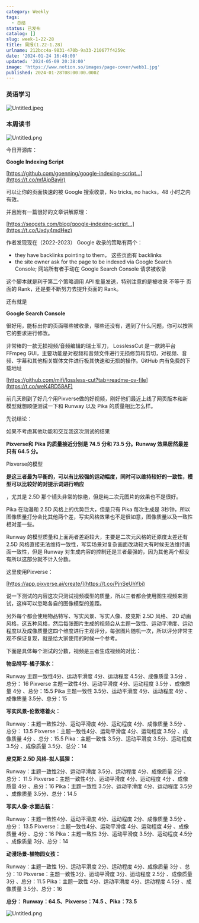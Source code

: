 ```yaml
---
category: Weekly
tags:
  - 总结
status: 已发布
catalog: []
slug: week-1-22-28
title: 周报(1.22-1.28)
urlname: 212bcc4a-9831-470b-9a33-210677f4259c
date: '2024-01-24 16:48:00'
updated: '2024-05-09 20:38:00'
image: 'https://www.notion.so/images/page-cover/webb1.jpg'
published: 2024-01-28T08:00:00.000Z
---
```


### 英语学习


![Untitled.jpeg](https://prod-files-secure.s3.us-west-2.amazonaws.com/5d24fe63-e567-4804-86f9-9fdc62e13082/13f89310-e18e-4344-b5f8-95c58ff07f1e/Untitled.jpeg?X-Amz-Algorithm=AWS4-HMAC-SHA256&X-Amz-Content-Sha256=UNSIGNED-PAYLOAD&X-Amz-Credential=ASIAZI2LB466XKN77MRC%2F20250221%2Fus-west-2%2Fs3%2Faws4_request&X-Amz-Date=20250221T213231Z&X-Amz-Expires=3600&X-Amz-Security-Token=IQoJb3JpZ2luX2VjELX%2F%2F%2F%2F%2F%2F%2F%2F%2F%2FwEaCXVzLXdlc3QtMiJGMEQCIA%2FXR3dZ5y%2F8zm3LVI6VhlxfqWLB%2BMVOtOSuFyuDL4qYAiBchcHJbTMfpAypU5rMTrmClTjBg2LvJbW2xKup2a9dfyqIBAje%2F%2F%2F%2F%2F%2F%2F%2F%2F%2F8BEAAaDDYzNzQyMzE4MzgwNSIME0ceAeXaUkwMl6mRKtwDAFpi23aBjNKirW%2BEEA%2BoRYi92pmYLY8jpnC59BTAscXu2SZ%2FJKFKODxYlCsfcm6lkjngv8MlSSJ7P3b2udYfMMo4tUdhUHuaSIbhXAKBBWRJVx6Jthok3rXr4bIb2%2BliC3xQyO8ad8ZM4pPBD2pb1cMew%2FcG6arP4G9TwLnDtJz7rdcHO8KUehpGkpUjKjT7mvj5FNScUybpkktghZeSh%2BcFAFQHwVfgw%2BGfiQnXFEv0m%2FlL2zRY0zj3a%2Bv4LwmhNwn0hDSzysZ4TgqAm1zPztWEdK7ktzFA8jQmMwtQgZVMNs%2BxjM314oYuy0SOawh2a9aVrLkrEsykwPPx9d%2BLqnANghkaeOFHHVMI1v2tfiHbB303145USvs1pjg16ua8kXe3YB%2BG7qrcK8zpuWKemSy5ur3kB8srwxTeu0dXRmvWyclEe8VrQGp7RkAZhPna10rv1ZBgRViYJBY7KLskhkzFg28OS6rgatjN7G%2FJkyMlQ8JW9Ao0tMbOj4o1n5jo5aXHG146mKlxZQ%2FJyJBaXnPKgLzam%2Biim%2BNhIXKWMCYR27gfISzcfXmHwZE%2BrQ5MYy%2BLH1ZBqZt8PfVwQNcHgi%2BtZoanOab86Jh1%2F%2FlHK%2BVH%2Fb1bIhSrGX2b6BswqdfjvQY6pgE2nu8GqaCuB%2BWzTm2x511cvysQZz%2FzTr%2Fh0z5nwQFVFCaMROKD%2FceqfedX9%2Bc%2BWE42KCJ7GIA3jSPsG8CeCWvcGWF8D1iWN8hckAA2pbZyOX0MCVeiYZNUdHLkxWIZ%2BStTBSvwuyJDoHbXTy47nh0GWe%2FcGfDLII3zAGpPiMbc3TSCocupkAuz4xbfmrAJ%2FZGj146F7Vkn8LevSgCWvm%2B%2BksLkcLMw&X-Amz-Signature=62967b6060c2b2e8d491acc2967bd3ce2f8b65c600fad767b6df8faeaddabe8b&X-Amz-SignedHeaders=host&x-id=GetObject)


### 本周读书


![Untitled.png](https://prod-files-secure.s3.us-west-2.amazonaws.com/5d24fe63-e567-4804-86f9-9fdc62e13082/4230a01f-03e6-45a7-9f78-5892b7e77e85/Untitled.png?X-Amz-Algorithm=AWS4-HMAC-SHA256&X-Amz-Content-Sha256=UNSIGNED-PAYLOAD&X-Amz-Credential=ASIAZI2LB466XKN77MRC%2F20250221%2Fus-west-2%2Fs3%2Faws4_request&X-Amz-Date=20250221T213231Z&X-Amz-Expires=3600&X-Amz-Security-Token=IQoJb3JpZ2luX2VjELX%2F%2F%2F%2F%2F%2F%2F%2F%2F%2FwEaCXVzLXdlc3QtMiJGMEQCIA%2FXR3dZ5y%2F8zm3LVI6VhlxfqWLB%2BMVOtOSuFyuDL4qYAiBchcHJbTMfpAypU5rMTrmClTjBg2LvJbW2xKup2a9dfyqIBAje%2F%2F%2F%2F%2F%2F%2F%2F%2F%2F8BEAAaDDYzNzQyMzE4MzgwNSIME0ceAeXaUkwMl6mRKtwDAFpi23aBjNKirW%2BEEA%2BoRYi92pmYLY8jpnC59BTAscXu2SZ%2FJKFKODxYlCsfcm6lkjngv8MlSSJ7P3b2udYfMMo4tUdhUHuaSIbhXAKBBWRJVx6Jthok3rXr4bIb2%2BliC3xQyO8ad8ZM4pPBD2pb1cMew%2FcG6arP4G9TwLnDtJz7rdcHO8KUehpGkpUjKjT7mvj5FNScUybpkktghZeSh%2BcFAFQHwVfgw%2BGfiQnXFEv0m%2FlL2zRY0zj3a%2Bv4LwmhNwn0hDSzysZ4TgqAm1zPztWEdK7ktzFA8jQmMwtQgZVMNs%2BxjM314oYuy0SOawh2a9aVrLkrEsykwPPx9d%2BLqnANghkaeOFHHVMI1v2tfiHbB303145USvs1pjg16ua8kXe3YB%2BG7qrcK8zpuWKemSy5ur3kB8srwxTeu0dXRmvWyclEe8VrQGp7RkAZhPna10rv1ZBgRViYJBY7KLskhkzFg28OS6rgatjN7G%2FJkyMlQ8JW9Ao0tMbOj4o1n5jo5aXHG146mKlxZQ%2FJyJBaXnPKgLzam%2Biim%2BNhIXKWMCYR27gfISzcfXmHwZE%2BrQ5MYy%2BLH1ZBqZt8PfVwQNcHgi%2BtZoanOab86Jh1%2F%2FlHK%2BVH%2Fb1bIhSrGX2b6BswqdfjvQY6pgE2nu8GqaCuB%2BWzTm2x511cvysQZz%2FzTr%2Fh0z5nwQFVFCaMROKD%2FceqfedX9%2Bc%2BWE42KCJ7GIA3jSPsG8CeCWvcGWF8D1iWN8hckAA2pbZyOX0MCVeiYZNUdHLkxWIZ%2BStTBSvwuyJDoHbXTy47nh0GWe%2FcGfDLII3zAGpPiMbc3TSCocupkAuz4xbfmrAJ%2FZGj146F7Vkn8LevSgCWvm%2B%2BksLkcLMw&X-Amz-Signature=c0dadf4e78ae341c6c704451ece7a42ee185686d0b1e3edd6c76d7be39562292&X-Amz-SignedHeaders=host&x-id=GetObject)


今日开源库：


**Google Indexing Script**


[https://github.com/goenning/google-indexing-script…](https://t.co/mfAipBayir)


可以让你的页面快速的被 Google 搜索收录，No tricks, no hacks，48 小时之内有效。

并且附有一篇很好的文章讲解原理：


[https://seogets.com/blog/google-indexing-script…](https://t.co/Uxdy4mdHez)


作者发现现在（2022-2023） Google 收录的策略有两个：

- they have backlinks pointing to them， 这些页面有 backlinks
- the site owner ask for the page to be indexed via Google Search Console; 网站所有者手动在 Google Search Console 请求被收录

这个脚本就是利于第二个策略调用 API 批量发送，特别注意的是被收录 不等于 页面的 Rank，还是要不断努力去提升页面的 Rank。

还有就是


**Google Search Console**


很好用，能标出你的页面哪些被收录，哪些还没有，遇到了什么问题，你可以按照它的要求进行修改。


非常棒的一款无损视频/音频编辑的瑞士军刀， LosslessCut 是一款跨平台 FFmpeg GUI，主要功能是对视频和音频文件进行无损修剪和剪切，对视频、音频、字幕和其他相关媒体文件进行极其快速和无损的操作。GitHub 内有免费的下载地址


[https://github.com/mifi/lossless-cut?tab=readme-ov-file](https://t.co/weK4RD58AF)


前几天刷到了好几个用Pixverse做的好视频，刚好他们最近上线了网页版本和新模型就想顺便测试一下和 Runway 以及 Pika 的质量相比怎么样。

先说结论：

如果不考虑其他功能和交互我这次测试的结果


**Pixverse和 Pika 的质量接近分别是 74.5 分和 73.5 分。Runway 效果居然最差只有 64.5 分。**


Pixverse的模型


**是这三者最为平衡的，可以有比较强的运动幅度，同时可以维持较好的一致性，模型可以比较好的对提示词进行响应**


，尤其是 2.5D 那个镜头非常的惊艳，但是纯二次元图片的效果也不是很好。

Pika 在动漫和 2.5D 风格上的优势巨大，但是只有 Pika 每次生成是 3秒钟，所以图像质量打分会比其他两个差，写实风格效果也不是很如意，图像质量以及一致性相对差一些。

Runway 的模型质量和上面两者差距较大，主要是二次元风格的还原度太差还有 2.5D 风格直接无法维持一致性，写实场景对复杂画面改动较大有时候无法维持画面一致性，但是 Runway 对生成内容的控制还是三者最强的，因为其他两个都没有所以这部分就不计入分数。

这里使用Pixverse：


[https://app.pixverse.ai/create/](https://t.co/PjnSeUhYbi)


说一下测试的内容这次只测试视频模型的质量，所以三者都会使用图生视频来测试，这样可以忽略各自的图像模型的差距。

另外每个都会使用物品特写、写实风景、写实人像、皮克斯 2.5D 风格、 2D 动画风格，这五种风格，然后每张图片生成的视频会从主题一致性、运动平滑度、运动程度以及成像质量这四个维度进行主观评分，每张图片随机一次，所以评分非常主观不保证复现，就是给大家使用的时候一个参考。

下面是具体每个测试的分数，视频是三者生成视频的对比：


**物品特写-橘子落水：**


Runway   主题一致性4分、运动平滑度 4分、运动程度 4.5分、成像质量 3.5分 、总分： 16
Pixverse 主题一致性4分、运动平滑度 4分、运动程度 3.5分 、成像质量 4分 、总分：15.5
Pika 主题一致性 3.5分、运动平滑度 4分、运动程度 4分 、成像质量 3.5分、总分：15


**写实风景-伦敦塔着火：**


Runway：主题一致性2分、运动平滑度 4分、运动程度 4分、成像质量 3.5分 、总分： 13.5
Pixverse：主题一致性4分、运动平滑度 4分、运动程度 3.5分 、成像质量 4分 、总分：15.5
Pika：主题一致性 3.5分、运动平滑度 3.5分、运动程度 3.5分 、成像质量 3.5分、总分：14


**皮克斯 2.5D 风格-拟人狐狸：**


Runway：主题一致性2分、运动平滑度 3.5分、运动程度 4分、成像质量 2分 、总分： 11.5
Pixverse：主题一致性4分、运动平滑度 4分、运动程度 4分 、成像质量 4分 、总分：16
Pika：主题一致性 3.5分、运动平滑度 4分、运动程度 3.5分 、成像质量 3.5分、总分：14.5


**写实人像-水面古装：**


Runway：主题一致性4分、运动平滑度 4分、运动程度 2分、成像质量 3.5分 、总分： 13.5
Pixverse：主题一致性4分、运动平滑度 4分、运动程度 4分 、成像质量 4分 、总分：16
Pika：主题一致性 3分、运动平滑度 3.5分、运动程度 4.5分 、成像质量 3分、总分：14


**动漫场景-植物园女孩：**


Runway：主题一致性 1分、运动平滑度 2分、运动程度 4分、成像质量 3分 、总分：10
Pixverse：主题一致性3分、运动平滑度 3分、运动程度 2.5分 、成像质量 3分 、总分：11.5
Pika：主题一致性 4分、运动平滑度 4分、运动程度 4.5分 、成像质量 3.5分、总分：16


**总分： Runway：64.5、Pixverse：74.5 、Pika：73.5**


![Untitled.png](https://prod-files-secure.s3.us-west-2.amazonaws.com/5d24fe63-e567-4804-86f9-9fdc62e13082/8e04e5ad-2b05-4144-8058-53bf010acfd3/Untitled.png?X-Amz-Algorithm=AWS4-HMAC-SHA256&X-Amz-Content-Sha256=UNSIGNED-PAYLOAD&X-Amz-Credential=ASIAZI2LB466XKN77MRC%2F20250221%2Fus-west-2%2Fs3%2Faws4_request&X-Amz-Date=20250221T213231Z&X-Amz-Expires=3600&X-Amz-Security-Token=IQoJb3JpZ2luX2VjELX%2F%2F%2F%2F%2F%2F%2F%2F%2F%2FwEaCXVzLXdlc3QtMiJGMEQCIA%2FXR3dZ5y%2F8zm3LVI6VhlxfqWLB%2BMVOtOSuFyuDL4qYAiBchcHJbTMfpAypU5rMTrmClTjBg2LvJbW2xKup2a9dfyqIBAje%2F%2F%2F%2F%2F%2F%2F%2F%2F%2F8BEAAaDDYzNzQyMzE4MzgwNSIME0ceAeXaUkwMl6mRKtwDAFpi23aBjNKirW%2BEEA%2BoRYi92pmYLY8jpnC59BTAscXu2SZ%2FJKFKODxYlCsfcm6lkjngv8MlSSJ7P3b2udYfMMo4tUdhUHuaSIbhXAKBBWRJVx6Jthok3rXr4bIb2%2BliC3xQyO8ad8ZM4pPBD2pb1cMew%2FcG6arP4G9TwLnDtJz7rdcHO8KUehpGkpUjKjT7mvj5FNScUybpkktghZeSh%2BcFAFQHwVfgw%2BGfiQnXFEv0m%2FlL2zRY0zj3a%2Bv4LwmhNwn0hDSzysZ4TgqAm1zPztWEdK7ktzFA8jQmMwtQgZVMNs%2BxjM314oYuy0SOawh2a9aVrLkrEsykwPPx9d%2BLqnANghkaeOFHHVMI1v2tfiHbB303145USvs1pjg16ua8kXe3YB%2BG7qrcK8zpuWKemSy5ur3kB8srwxTeu0dXRmvWyclEe8VrQGp7RkAZhPna10rv1ZBgRViYJBY7KLskhkzFg28OS6rgatjN7G%2FJkyMlQ8JW9Ao0tMbOj4o1n5jo5aXHG146mKlxZQ%2FJyJBaXnPKgLzam%2Biim%2BNhIXKWMCYR27gfISzcfXmHwZE%2BrQ5MYy%2BLH1ZBqZt8PfVwQNcHgi%2BtZoanOab86Jh1%2F%2FlHK%2BVH%2Fb1bIhSrGX2b6BswqdfjvQY6pgE2nu8GqaCuB%2BWzTm2x511cvysQZz%2FzTr%2Fh0z5nwQFVFCaMROKD%2FceqfedX9%2Bc%2BWE42KCJ7GIA3jSPsG8CeCWvcGWF8D1iWN8hckAA2pbZyOX0MCVeiYZNUdHLkxWIZ%2BStTBSvwuyJDoHbXTy47nh0GWe%2FcGfDLII3zAGpPiMbc3TSCocupkAuz4xbfmrAJ%2FZGj146F7Vkn8LevSgCWvm%2B%2BksLkcLMw&X-Amz-Signature=44eae16f012f08d8125255e6ac4c94397f315e63fd9a063f46e2f653619b77e2&X-Amz-SignedHeaders=host&x-id=GetObject)

